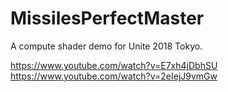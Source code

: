# MissilesPerfectMaster
A compute shader demo for Unite 2018 Tokyo.

https://www.youtube.com/watch?v=E7xh4jDbhSU<br/>
https://www.youtube.com/watch?v=2eIejJ9vmGw<br/>

